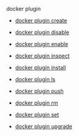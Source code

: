 docker plugin


<!--
This page is automatically generated from Docker's source code. If you want to
suggest a change to the text that appears here, open a ticket or pull request
in the source repository on GitHub:

https://github.com/docker/cli
-->



- [docker plugin create](https://docs.docker.com/reference/cli/docker/plugin/create/)

- [docker plugin disable](https://docs.docker.com/reference/cli/docker/plugin/disable/)

- [docker plugin enable](https://docs.docker.com/reference/cli/docker/plugin/enable/)

- [docker plugin inspect](https://docs.docker.com/reference/cli/docker/plugin/inspect/)

- [docker plugin install](https://docs.docker.com/reference/cli/docker/plugin/install/)

- [docker plugin ls](https://docs.docker.com/reference/cli/docker/plugin/ls/)

- [docker plugin push](https://docs.docker.com/reference/cli/docker/plugin/push/)

- [docker plugin rm](https://docs.docker.com/reference/cli/docker/plugin/rm/)

- [docker plugin set](https://docs.docker.com/reference/cli/docker/plugin/set/)

- [docker plugin upgrade](https://docs.docker.com/reference/cli/docker/plugin/upgrade/)
